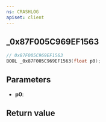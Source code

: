 ```yaml
---
ns: CRASHLOG
apiset: client
---
```

## _0x87F005C969EF1563

```c
// 0x87F005C969EF1563
BOOL _0x87F005C969EF1563(float p0);
```


## Parameters
* **p0**:

## Return value